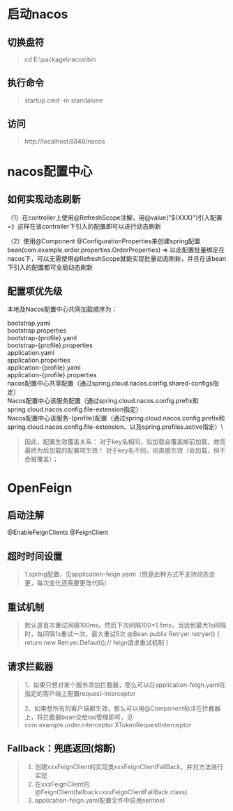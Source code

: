 # 启动nacos
## 切换盘符
> cd E:\package\nacos\bin

## 执行命令
> startup.cmd -m standalone

## 访问
> http://localhost:8848/nacos


# nacos配置中心

## 如何实现动态刷新

（1）在controller上使用@RefreshScope注解，用@value("${XXX}")引入配置 =》这样在该controller下引入的配置即可以进行动态刷新

（2）使用@Component @ConfigurationProperties来创建spring配置bean(com.example.order.properties.OrderProperties) => 以此配置批量绑定在nacos下，可以无需使用@RefreshScope就能实现批量动态刷新，并且在该bean下引入的配置都可全局动态刷新


## 配置项优先级

本地及Nacos配置中心共同加载顺序为：

bootstrap.yaml \
bootstrap.properties \
bootstrap-{profile}.yaml \
bootstrap-{profile}.properties \
application.yaml\
application.properties\
application-{profile}.yaml\
application-{profile}.properties\
nacos配置中心共享配置（通过spring.cloud.nacos.config.shared-configs指定）\
Nacos配置中心该服务配置（通过spring.cloud.nacos.config.prefix和spring.cloud.nacos.config.file-extension指定）\
Nacos配置中心该服务-{profile}配置（通过spring.cloud.nacos.config.prefix和spring.cloud.nacos.config.file-extension、以及spring.profiles.active指定）\


> 因此，配置生效覆盖关系： 对于key名相同，后加载会覆盖掉前加载，故而最终为后加载的配置项生效！ 对于key名不同，则直接生效（会加载，但不会被覆盖）；


# OpenFeign

## 启动注解

@EnableFeignClients @FeignClient

## 超时时间设置
> 1.spring配置，见application-feign.yaml（但是此种方式不支持动态变更，每次变化还需要更改代码）



## 重试机制
 
> 默认是首次重试间隔100ms，然后下次间隔100*1.5ms，当达到最大1s间隔时，每间隔1s重试一次，最大重试5次
> @Bean
> public Retryer retryer() {
>        return new Retryer.Default();// feign请求重试机制
> }

## 请求拦截器

> 1、如果只想对某个服务添加拦截器，那么可以在application-feign.yaml在指定的客户端上配置request-interceptor
> 
> 2、如果想所有的客户端都生效，那么可以用@Component标注在拦截器上，将拦截器bean交给ios管理即可，见com.example.order.interceptor.XTokenRequestInterceptor


## Fallback：兜底返回(熔断)
> 1. 创建xxxFeignClient的实现类xxxFeignClientFallBack，并对方法进行实现
> 2. 在xxxFeignClient的@FeignClient(fallback=xxxFeignClientFallBack.class)
> 3. application-feign.yaml配置文件中启用sentinel